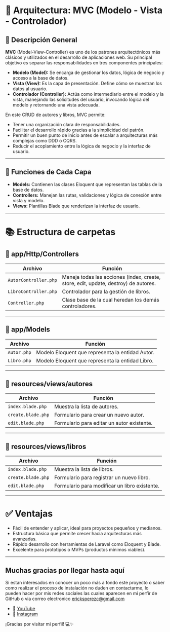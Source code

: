 # 🧩 Arquitectura: MVC (Modelo - Vista - Controlador)

## 🧠 Descripción General

**MVC** (Model-View-Controller) es uno de los patrones arquitectónicos más clásicos y utilizados en el desarrollo de aplicaciones web. Su principal objetivo es separar las responsabilidades en tres componentes principales:

- **Modelo (Model):** Se encarga de gestionar los datos, lógica de negocio y acceso a la base de datos.
- **Vista (View):** Es la capa de presentación. Define cómo se muestran los datos al usuario.
- **Controlador (Controller):** Actúa como intermediario entre el modelo y la vista, manejando las solicitudes del usuario, invocando lógica del modelo y retornando una vista adecuada.

En este CRUD de autores y libros, MVC permite:
- Tener una organización clara de responsabilidades.
- Facilitar el desarrollo rápido gracias a la simplicidad del patrón.
- Permitir un buen punto de inicio antes de escalar a arquitecturas más complejas como DDD o CQRS.
- Reducir el acoplamiento entre la lógica de negocio y la interfaz de usuario.

---

## 🧩 Funciones de Cada Capa

- **Models:** Contienen las clases Eloquent que representan las tablas de la base de datos.
- **Controllers:** Manejan las rutas, validaciones y lógica de conexión entre vista y modelo.
- **Views:** Plantillas Blade que renderizan la interfaz de usuario.

---

# 📚 Estructura de carpetas

## 📂 app/Http/Controllers

| Archivo                | Función                                                                 |
|------------------------|-------------------------------------------------------------------------|
| `AutorController.php`  | Maneja todas las acciones (index, create, store, edit, update, destroy) de autores. |
| `LibroController.php`  | Controlador para la gestión de libros.                                 |
| `Controller.php`       | Clase base de la cual heredan los demás controladores.                  |

---

## 📂 app/Models

| Archivo         | Función                                                    |
|-----------------|-------------------------------------------------------------|
| `Autor.php`     | Modelo Eloquent que representa la entidad Autor.           |
| `Libro.php`     | Modelo Eloquent que representa la entidad Libro.           |

---

## 📂 resources/views/autores

| Archivo                | Función                                          |
|------------------------|--------------------------------------------------|
| `index.blade.php`      | Muestra la lista de autores.                     |
| `create.blade.php`     | Formulario para crear un nuevo autor.            |
| `edit.blade.php`       | Formulario para editar un autor existente.       |

---

## 📂 resources/views/libros

| Archivo                | Función                                          |
|------------------------|--------------------------------------------------|
| `index.blade.php`      | Muestra la lista de libros.                      |
| `create.blade.php`     | Formulario para registrar un nuevo libro.        |
| `edit.blade.php`       | Formulario para modificar un libro existente.    |

---

# ✅ Ventajas

- Fácil de entender y aplicar, ideal para proyectos pequeños y medianos.
- Estructura básica que permite crecer hacia arquitecturas más avanzadas.
- Rápido desarrollo con herramientas de Laravel como Eloquent y Blade.
- Excelente para prototipos o MVPs (productos mínimos viables).

---


## Muchas gracias por llegar hasta aquí
Si estan interesados en conocer un poco más a fondo este proyecto o saber como realizar el proceso de instalación no duden en contactarme, lo pueden hacer por mis redes sociales las cuales aparecen en mi perfir de GitHub o via correo electronico ericksperezc@gmail.com

- 🎥 [YouTube](https://www.youtube.com/@ErickPerez_8)
- 📸 [Instagram](https://www.instagram.com/erickperez_8/)

¡Gracias por visitar mi perfil! 💻✨
